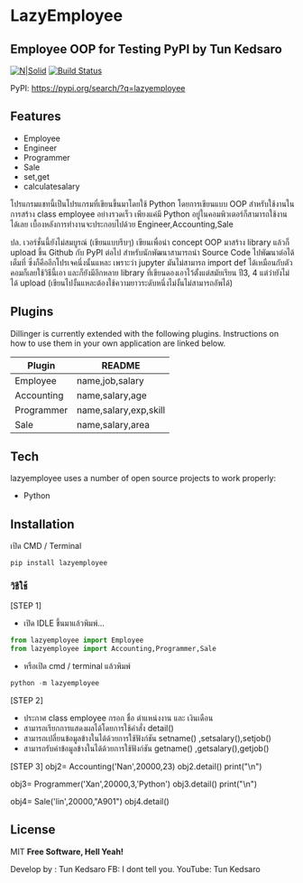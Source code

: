 # LazyEmployee
## Employee OOP for Testing PyPI by Tun Kedsaro

[![N|Solid](https://cldup.com/dTxpPi9lDf.thumb.png)](https://nodesource.com/products/nsolid)
[![Build Status](https://travis-ci.org/joemccann/dillinger.svg?branch=master)](https://travis-ci.org/joemccann/dillinger)

PyPI: https://pypi.org/search/?q=lazyemployee
## Features

- Employee
- Engineer
- Programmer
- Sale
- set,get
- calculatesalary

โปรแกรมแชทนี้เป็นโปรแกรมที่เขียนขึ้นมาโดยใช้ Python โดยการเขียนแบบ OOP สำหรับใช้งานในการสร้าง class employee อย่างรวดเร็ว เพียงแค่มี Python อยู่ในคอมพิวเตอร์ก็สามารถใช้งานได้เลย เบื้องหลังการทำงานจะประกอบไปด้วย Engineer,Accounting,Sale



ปล. เวอร์ชั่นนี้ยังไม่สมบูรณ์ (เขียนแบบรีบๆ) เขียนเพื่อนำ concept OOP มาสร้าง library แล้วก็ upload ขึ้น Github กับ PyPI ต่อไป สำหรับนักพัฒนาสามารถนำ Source Code ไปพัฒนาต่อได้เต็มที่ ซึ่งก็คืออีกโปรเจคนึ่งนั้นแหละ เพราะว่า jupyter มันไม่สามารถ import def ได้เหมือนกับตัว คอมก็เลยใช้วิธีนี้เอา และก็ยังมีอีกหลาย library ที่เขียนดองเอาไว้ตั้งแต่สมัยเรียน ปี3, 4 แต่ว่ายังไม่ได้ upload  (เขียนไปงั้นแหละต้องใช้ความยาวระดับหนึ่งไม่งั้นไม่สามารถอัพได้)


## Plugins

Dillinger is currently extended with the following plugins.
Instructions on how to use them in your own application are linked below.

| Plugin | README |
| ------ | ------ |
| Employee | name,job,salary |
| Accounting | name,salary,age |
| Programmer | name,salary,exp,skill |
| Sale | name,salary,area |

## Tech

lazyemployee uses a number of open source projects to work properly:

- Python

## Installation

เปิด CMD / Terminal

```python
pip install lazyemployee
```

### วิธีใช้

[STEP 1]
- เปิด IDLE ขึ้นมาแล้วพิมพ์...

```python
from lazyemployee import Employee
from lazyemployee import Accounting,Programmer,Sale
```

- หรือเปิด cmd / terminal แล้วพิมพ์

```python
python -m lazyemployee
```

[STEP 2]
- ประกาศ class employee กรอก ชื่อ ตำแหน่งงาน และ เงินเดือน
- สามารถเรียกการแสดงผลได้โดยการใช้คำสั่ง detail()
- สามารถเปลี่ยนข้อมูลข้างในได้ด้วยการใช้ฟังก์ชัน setname() ,setsalary(),setjob()
- สามารถรับค่าข้อมูลข้างในได้ด้วยการใช้ฟังก์ชัน getname() ,getsalary(),getjob()


[STEP 3]
obj2= Accounting('Nan',20000,23)
obj2.detail()
print("\n")

obj3= Programmer('Xan',20000,3,'Python')
obj3.detail()
print("\n")

obj4= Sale('lin',20000,"A901")
obj4.detail()

## License

MIT
**Free Software, Hell Yeah!**

Develop by : Tun Kedsaro
FB: I dont tell you.
YouTube: Tun Kedsaro
